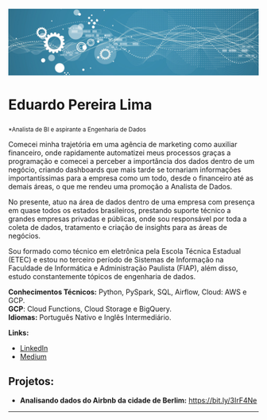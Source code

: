 <p align="center">
  <img src="banner.png" >
</p>

# Eduardo Pereira Lima
<sub>*Analista de BI e aspirante a Engenharia de Dados</sub>

Comecei minha trajetória em uma agência de marketing como auxiliar financeiro, onde rapidamente automatizei meus processos graças a programação e comecei a perceber a importância dos dados dentro de um negócio, criando dashboards que mais tarde se tornariam informações importantíssimas para a empresa como um todo, desde o financeiro até as demais áreas, o que me rendeu uma promoção a Analista de Dados.

No presente, atuo na área de dados dentro de uma empresa com presença em quase todos os estados brasileiros, prestando suporte técnico a grandes empresas privadas e públicas, onde sou responsável por toda a coleta de dados, tratamento e criação de insights para as áreas de negócios. 

Sou formado como técnico em eletrônica pela Escola Técnica Estadual (ETEC) e estou no terceiro período de Sistemas de Informação na Faculdade de Informática e Administração Paulista (FIAP), além disso, estudo constantemente tópicos de engenharia de dados.

**Conhecimentos Técnicos:** Python, PySpark, SQL, Airflow, Cloud: AWS e GCP. </br>
**GCP**: Cloud Functions, Cloud Storage e BigQuery. </br>
**Idiomas:** Português Nativo e Inglês Intermediário. 

**Links:**
* [LinkedIn](https://www.linkedin.com)
* [Medium](https://www.medium.com)


## Projetos:
* **Analisando dados do Airbnb da cidade de Berlim:** https://bit.ly/3IrF4Ne

---




